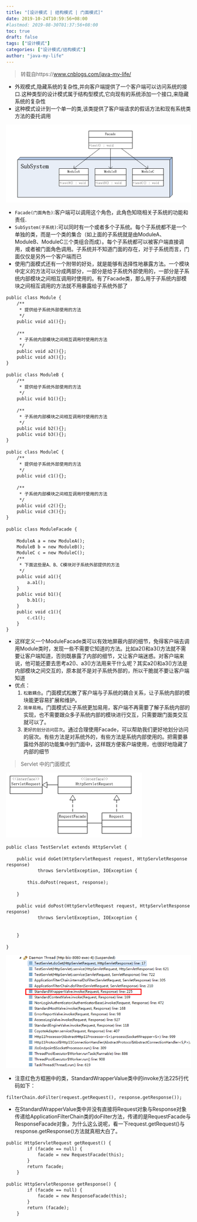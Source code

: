 ```yaml
---
title: "[设计模式 | 结构模式 | 门面模式]"
date: 2019-10-24T10:59:56+08:00
#lastmod: 2019-08-30T01:37:56+08:00
toc: true
draft: false
tags: ["设计模式"]
categories: ["设计模式/结构模式"]
author: "java-my-life"
---
```


> 转载自https://www.cnblogs.com/java-my-life/

- 外观模式,隐藏系统的复杂性,并向客户端提供了一个客户端可以访问系统的接口.这种类型的设计模式属于结构型模式,它向现有的系统添加一个接口,来隐藏系统的复杂性
- 这种模式设计到一个单一的类,该类提供了客户端请求的假话方法和现有系统类方法的委托调用

![avatar](https://raw.githubusercontent.com/facedamon/MarkDownPhotos/master/Design-Patterns/Structural-Type/facade/架构图.png)

- `Facade(门面角色)`:客户端可以调用这个角色，此角色知晓相关子系统的功能和责任.
- `SubSystem(子系统)`:可以同时有一个或者多个子系统。每个子系统都不是一个单独的类，而是一个类的集合（如上面的子系统就是由ModuleA、ModuleB、ModuleC三个类组合而成）。每个子系统都可以被客户端直接调用，或者被门面角色调用。子系统并不知道门面的存在，对于子系统而言，门面仅仅是另外一个客户端而已
- 使用门面模式还有一个附带的好处，就是能够有选择性地暴露方法。一个模块中定义的方法可以分成两部分，一部分是给子系统外部使用的，一部分是子系统内部模块之间相互调用时使用的。有了Facade类，那么用于子系统内部模块之间相互调用的方法就不用暴露给子系统外部了

```
public class Module {
    /**
     * 提供给子系统外部使用的方法
     */
    public void a1(){};
    
    /**
     * 子系统内部模块之间相互调用时使用的方法
     */
    public void a2(){};
    public void a3(){};
}

public class ModuleB {
    /**
     * 提供给子系统外部使用的方法
     */
    public void b1(){};
    
    /**
     * 子系统内部模块之间相互调用时使用的方法
     */
    public void b2(){};
    public void b3(){};
}

public class ModuleC {
    /**
     * 提供给子系统外部使用的方法
     */
    public void c1(){};
    
    /**
     * 子系统内部模块之间相互调用时使用的方法
     */
    public void c2(){};
    public void c3(){};
}

public class ModuleFacade {
    
    ModuleA a = new ModuleA();
    ModuleB b = new ModuleB();
    ModuleC c = new ModuleC();
    /**
     * 下面这些是A、B、C模块对子系统外部提供的方法
     */
    public void a1(){
        a.a1();
    }
    public void b1(){
        b.b1();
    }
    public void c1(){
        c.c1();
    }
}
```
- 这样定义一个ModuleFacade类可以有效地屏蔽内部的细节，免得客户端去调用Module类时，发现一些不需要它知道的方法。比如a2()和a3()方法就不需要让客户端知道，否则既暴露了内部的细节，又让客户端迷惑。对客户端来说，他可能还要去思考a2()、a3()方法用来干什么呢？其实a2()和a3()方法是内部模块之间交互的，原本就不是对子系统外部的，所以干脆就不要让客户端知道
- 优点：
    1. `松散耦合`。门面模式松散了客户端与子系统的耦合关系，让子系统内部的模块能更容易扩展和维护。
    2. `简单易用`。门面模式让子系统更加易用，客户端不再需要了解子系统内部的实现，也不需要跟众多子系统内部的模块进行交互，只需要跟门面类交互就可以了。
    3. `更好的划分访问层次`。通过合理使用Facade，可以帮助我们更好地划分访问的层次。有些方法是对系统外的，有些方法是系统内部使用的。把需要暴露给外部的功能集中到门面中，这样既方便客户端使用，也很好地隐藏了内部的细节

> Servlet 中的门面模式


![avatar](https://raw.githubusercontent.com/facedamon/MarkDownPhotos/master/Design-Patterns/Structural-Type/facade/servlet.png)


```
public class TestServlet extends HttpServlet {

    public void doGet(HttpServletRequest request, HttpServletResponse response)
            throws ServletException, IOException {
        
        this.doPost(request, response);
            
    }

    public void doPost(HttpServletRequest request, HttpServletResponse response)
            throws ServletException, IOException {
            
        
    }

}
```

![avatar](https://raw.githubusercontent.com/facedamon/MarkDownPhotos/master/Design-Patterns/Structural-Type/facade/servlet-facade.png)

- 注意红色方框圈中的类，StandardWrapperValue类中的invoke方法225行代码如下：

```
filterChain.doFilter(request.getRequest(), response.getResponse());
```

- 在StandardWrapperValue类中并没有直接将Request对象与Response对象传递给ApplicationFilterChain类的doFilter方法，传递的是RequestFacade与ResponseFacade对象，为什么这么说呢，看一下request.getRequest()与response.getResponse()方法就真相大白了。

```
public HttpServletRequest getRequest() {
        if (facade == null) {
            facade = new RequestFacade(this);
        }
        return facade;
    }
    
public HttpServletResponse getResponse() {
        if (facade == null) {
            facade = new ResponseFacade(this);
        }
        return (facade);
    }
```